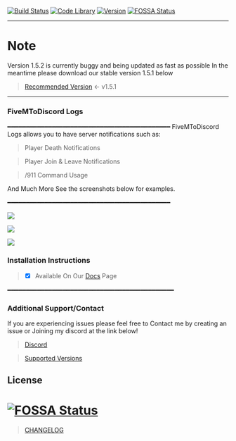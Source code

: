 [![Build Status](https://img.shields.io/badge/Build-Passing%20-brightgreen.svg?style=flat)](https://github.com/TheRealToxicDev/FiveMToDiscord-Logs) [![Code Library](https://img.shields.io/badge/Library-LUA-orange.svg)](https://www.lua.org/) [![Version](https://img.shields.io/badge/Version-1.5.2-blue.svg)](https://github.com/TheRealToxicDev/FiveMToDiscord-Logs) [![FOSSA Status](https://app.fossa.io/api/projects/git%2Bgithub.com%2FTheRealToxicDev%2FFiveMToDiscord-Logs.svg?type=shield)](https://app.fossa.io/projects/git%2Bgithub.com%2FTheRealToxicDev%2FFiveMToDiscord-Logs?ref=badge_shield)

---

# Note
Version 1.5.2 is currently buggy and being updated as fast as possible
In the meantime please download our stable version 1.5.1 below

> [Recommended Version](https://github.com/toxic-developer/FiveM-Discord-Bot/releases/tag/v1.5.1) <- v1.5.1

---

### FiveMToDiscord Logs
━━━━━━━━━━━━━━━━━━━━━━━━━━━━━━━━━━━━━━━━━━━━
FiveMToDiscord Logs allows you to have server notifications such as:

> Player Death Notifications

> Player Join & Leave Notifications

> /911 Command Usage

And Much More See the screenshots below for examples.

━━━━━━━━━━━━━━━━━━━━━━━━━━━━━━━━━━━━━━━━━━━━

![](https://i.imgur.com/e0LFjH4.png)

![](https://i.imgur.com/xZDEWLw.png)

![](https://i.imgur.com/eckem5w.png)

### Installation Instructions
> - [x] Available On Our [Docs](https://help.toxicdev.me/internal/fivem2discord/install/) Page


━━━━━━━━━━━━━━━━━━━━━━━━━━━━━━━━━━━━━━━━━━━━━
### Additional Support/Contact
If you are experiencing issues please feel free to Contact me by creating an issue or Joining my discord at the link below!

> [Discord](https://toxicfx.org/discord)

> [Supported Versions](https://help.toxicdev.me/faqs/versions/#fivem2discord-logs)

## License
[![FOSSA Status](https://app.fossa.io/api/projects/git%2Bgithub.com%2FTheRealToxicDev%2FFiveMToDiscord-Logs.svg?type=large)](https://app.fossa.io/projects/git%2Bgithub.com%2FTheRealToxicDev%2FFiveMToDiscord-Logs?ref=badge_large)
=======
> [CHANGELOG](https://help.toxicdev.me/changelog/fivem2discord/)
